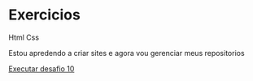 # Exercicios
 Html Css

 Estou apredendo a criar sites e agora vou gerenciar meus repositorios

 <a href="https://otaviopiccolotto.github.io/Exercicios/Desafio10/android.html">Executar desafio 10</a>


